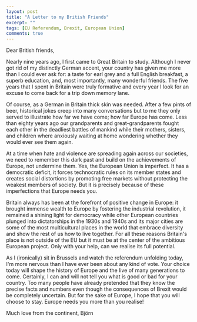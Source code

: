 ```yaml
---
layout: post
title: "A Letter to my British Friends"
excerpt: ""
tags: [EU Referendum, Brexit, European Union]
comments: true
---
```


Dear British friends,

Nearly nine years ago, I first came to Great Britain to study. Although I never got rid of my distinctly German accent, your country has given me more than I could ever ask for: ​a taste for earl grey and a full English breakfast, a superb education, and, most importantly, many wonderful friends. The five years that I spent in Britain were truly formative and every year I look for an excuse to come back for a trip down memory lane.

Of course, as a German in Britain thick skin was needed. ​After a few pints of beer, historical jokes creep into many conversations but to me they only served to illustrate how far we have come; how far Europe has come. Less than eighty years ago our grandparents and great-grandparents fought each other in the deadliest battles of mankind while their mothers, sisters, and children where anxiously waiting at home wondering whether they would ever see them again.

At a time when hate and violence are spreading again across our societies, we need to remember this dark past and build on the achievements of Europe, not undermine them. Yes, the European Union is imperfect. It has a democratic deficit, it forces technocratic rules on its member states and creates social distortions by promoting free markets without protecting the weakest members of society. But it is precisely because of these imperfections that Europe needs you.

Britain always has been at the forefront of positive change in Europe: it brought immense wealth to Europe by fostering the industrial revolution, it remained a shining light for democracy while other European countries plunged into dictatorships in the 1930s and 1940s and its major cities are some of the most multicultural places in the world that embrace diversity and show the rest of us how to live together. For all these reasons Britain's place is not outside of the EU but it must be at the center of the ambitious European project. Only with your help, can we realise its full potential.

As I (ironically) sit in Brussels and watch the referendum unfolding today, I'm more nervous than I have ever been about any kind of vote. Your choice today will shape the history of Europe and the live of many generations to come. Certainly, I can and will not tell you what is good or bad for your country. Too many people have already pretended that they know the precise facts and numbers even though the consequences of Brexit would be completely uncertain. But for the sake of Europe, I hope that you will choose to stay.
Europe needs you more than you realise!

Much love from the continent,
Björn